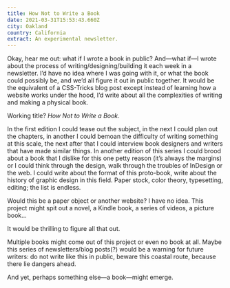 ```yaml
---
title: How Not to Write a Book
date: 2021-03-31T15:53:43.660Z
city: Oakland
country: California
extract: An experimental newsletter.
---
```

Okay, hear me out: what if I wrote a book in public? And—what if—I wrote about the process of writing/designing/building it each week in a newsletter. I’d have no idea where I was going with it, or what the book could possibly be, and we’d all figure it out in public together. It would be the equivalent of a CSS-Tricks blog post except instead of learning how a website works under the hood, I’d write about all the complexities of writing and making a physical book.

Working title? *How Not to Write a Book*.

In the first edition I could tease out the subject, in the next I could plan out the chapters, in another I could bemoan the difficulty of writing something at this scale, the next after that I could interview book designers and writers that have made similar things. In another edition of this series I could brood about a book that I dislike for this one petty reason (it’s always the margins) or I could think through the design, walk through the troubles of InDesign or the web. I could write about the format of this proto-book, write about the history of graphic design in this field. Paper stock, color theory, typesetting, editing; the list is endless.

Would this be a paper object or another website? I have no idea. This project might spit out a novel, a Kindle book, a series of videos, a picture book...

It would be thrilling to figure all that out.

Multiple books might come out of this project or even no book at all. Maybe this series of newsletters/blog posts(?) would be a warning for future writers: do not write like this in public, beware this coastal route, because there lie dangers ahead.

And yet, perhaps something else—a book—might emerge.